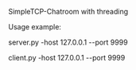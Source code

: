 SimpleTCP-Chatroom
with threading

Usage example:

server.py -host 127.0.0.1 --port 9999

client.py -host 127.0.0.1 --port 9999
